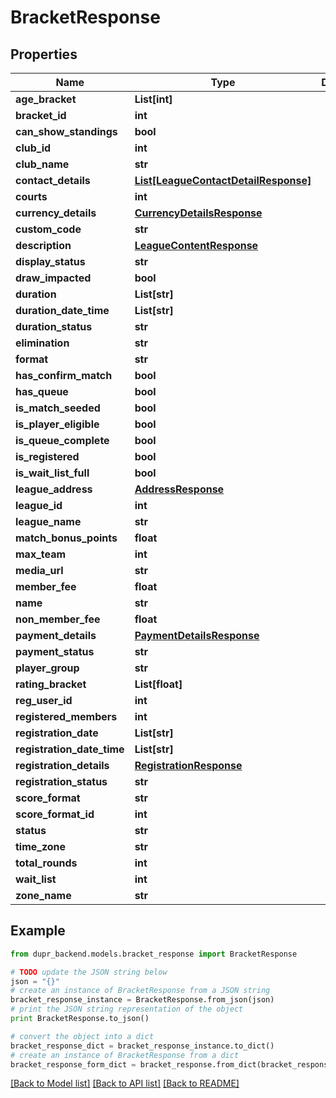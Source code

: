 # BracketResponse


## Properties
Name | Type | Description | Notes
------------ | ------------- | ------------- | -------------
**age_bracket** | **List[int]** |  | [optional] 
**bracket_id** | **int** |  | 
**can_show_standings** | **bool** |  | [optional] 
**club_id** | **int** |  | 
**club_name** | **str** |  | 
**contact_details** | [**List[LeagueContactDetailResponse]**](LeagueContactDetailResponse.md) |  | [optional] 
**courts** | **int** |  | [optional] 
**currency_details** | [**CurrencyDetailsResponse**](CurrencyDetailsResponse.md) |  | [optional] 
**custom_code** | **str** |  | [optional] 
**description** | [**LeagueContentResponse**](LeagueContentResponse.md) |  | [optional] 
**display_status** | **str** |  | [optional] 
**draw_impacted** | **bool** |  | [optional] 
**duration** | **List[str]** |  | 
**duration_date_time** | **List[str]** |  | [optional] 
**duration_status** | **str** |  | [optional] 
**elimination** | **str** |  | [optional] 
**format** | **str** |  | [optional] 
**has_confirm_match** | **bool** |  | [optional] 
**has_queue** | **bool** |  | [optional] 
**is_match_seeded** | **bool** |  | [optional] 
**is_player_eligible** | **bool** |  | [optional] 
**is_queue_complete** | **bool** |  | [optional] 
**is_registered** | **bool** |  | 
**is_wait_list_full** | **bool** |  | 
**league_address** | [**AddressResponse**](AddressResponse.md) |  | [optional] 
**league_id** | **int** |  | 
**league_name** | **str** |  | 
**match_bonus_points** | **float** |  | [optional] 
**max_team** | **int** |  | [optional] 
**media_url** | **str** |  | [optional] 
**member_fee** | **float** |  | [optional] 
**name** | **str** |  | [optional] 
**non_member_fee** | **float** |  | 
**payment_details** | [**PaymentDetailsResponse**](PaymentDetailsResponse.md) |  | [optional] 
**payment_status** | **str** |  | 
**player_group** | **str** |  | [optional] 
**rating_bracket** | **List[float]** |  | [optional] 
**reg_user_id** | **int** |  | [optional] 
**registered_members** | **int** |  | [optional] 
**registration_date** | **List[str]** |  | [optional] 
**registration_date_time** | **List[str]** |  | [optional] 
**registration_details** | [**RegistrationResponse**](RegistrationResponse.md) |  | [optional] 
**registration_status** | **str** |  | [optional] 
**score_format** | **str** |  | 
**score_format_id** | **int** |  | 
**status** | **str** |  | [optional] 
**time_zone** | **str** |  | [optional] 
**total_rounds** | **int** |  | [optional] 
**wait_list** | **int** |  | 
**zone_name** | **str** |  | [optional] 

## Example

```python
from dupr_backend.models.bracket_response import BracketResponse

# TODO update the JSON string below
json = "{}"
# create an instance of BracketResponse from a JSON string
bracket_response_instance = BracketResponse.from_json(json)
# print the JSON string representation of the object
print BracketResponse.to_json()

# convert the object into a dict
bracket_response_dict = bracket_response_instance.to_dict()
# create an instance of BracketResponse from a dict
bracket_response_form_dict = bracket_response.from_dict(bracket_response_dict)
```
[[Back to Model list]](../README.md#documentation-for-models) [[Back to API list]](../README.md#documentation-for-api-endpoints) [[Back to README]](../README.md)


